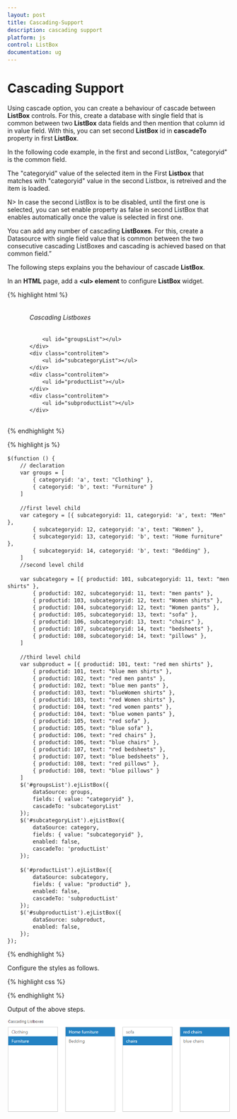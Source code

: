 ```yaml
---
layout: post
title: Cascading-Support
description: cascading support 
platform: js
control: ListBox
documentation: ug
---
```


# Cascading Support 

Using cascade option, you can create a behaviour of cascade between **ListBox** controls. For this, create a database with single field that is common between two **ListBox** data fields and then mention that column id in value field. With this, you can set second **ListBox** id in **cascadeTo** property in first **ListBox**. 

In the following code example, in the first and second ListBox, "categoryid" is the common field. 

The "categoryid" value of the selected item in the First **Listbox** that matches with "categoryid" value in the second Listbox, is retreived and the item is loaded.

N>  In case the second ListBox is to be disabled, until the first one is selected, you can set enable property as false in second ListBox that enables automatically once the value is selected in first one.

You can add any number of cascading **ListBoxes**. For this, create a Datasource with single field value that is common between the two consecutive cascading ListBoxes and cascading is achieved based on that common field.”  

The following steps explains you the behaviour of cascade **ListBox**. 

In an **HTML** page, add a **&lt;ul&gt; element** to configure **ListBox** widget.

{% highlight html %}

<div id="control">
    <div class="controlitem">
        <h6>Cascading Listboxes</h6>

        <ul id="groupsList"></ul>
    </div>
    <div class="controlitem">
        <ul id="subcategoryList"></ul>
    </div>
    <div class="controlitem">
        <ul id="productList"></ul>
    </div>
    <div class="controlitem">
        <ul id="subproductList"></ul>
    </div>
</div>
    
{% endhighlight %}

{% highlight js %}


    $(function () {
        // declaration
        var groups = [
            { categoryid: 'a', text: "Clothing" },
            { categoryid: 'b', text: "Furniture" }
        ]
    
        //first level child
        var category = [{ subcategoryid: 11, categoryid: 'a', text: "Men" },
            { subcategoryid: 12, categoryid: 'a', text: "Women" },
            { subcategoryid: 13, categoryid: 'b', text: "Home furniture" },
            { subcategoryid: 14, categoryid: 'b', text: "Bedding" },
        ]
        //second level child
    
        var subcategory = [{ productid: 101, subcategoryid: 11, text: "men shirts" },
            { productid: 102, subcategoryid: 11, text: "men pants" },
            { productid: 103, subcategoryid: 12, text: "Women shirts" },
            { productid: 104, subcategoryid: 12, text: "Women pants" },
            { productid: 105, subcategoryid: 13, text: "sofa" },
            { productid: 106, subcategoryid: 13, text: "chairs" },
            { productid: 107, subcategoryid: 14, text: "bedsheets" },
            { productid: 108, subcategoryid: 14, text: "pillows" },
        ]
    
        //third level child
        var subproduct = [{ productid: 101, text: "red men shirts" },
            { productid: 101, text: "blue men shirts" },
            { productid: 102, text: "red men pants" },
            { productid: 102, text: "blue men pants" },
            { productid: 103, text: "blueWomen shirts" },
            { productid: 103, text: "red Women shirts" },
            { productid: 104, text: "red women pants" },
            { productid: 104, text: "blue women pants" },
            { productid: 105, text: "red sofa" },
            { productid: 105, text: "blue sofa" },
            { productid: 106, text: "red chairs" },
            { productid: 106, text: "blue chairs" },
            { productid: 107, text: "red bedsheets" },
            { productid: 107, text: "blue bedsheets" },
            { productid: 108, text: "red pillows" },
            { productid: 108, text: "blue pillows" }
        ]
        $('#groupsList').ejListBox({
            dataSource: groups,
            fields: { value: "categoryid" },
            cascadeTo: 'subcategoryList'
        });
        $('#subcategoryList').ejListBox({
            dataSource: category,
            fields: { value: "subcategoryid" },
            enabled: false,
            cascadeTo: 'productList'
        });
    
        $('#productList').ejListBox({
            dataSource: subcategory,
            fields: { value: "productid" },
            enabled: false,
            cascadeTo: 'subproductList'
        });
        $('#subproductList').ejListBox({
            dataSource: subproduct,
            enabled: false,
        });
    });


{% endhighlight %}


Configure the styles as follows.

{% highlight css %}


<style>
    .controlitem {
        margin-left: 50px;
        display: inline-block;
    }
</style>


{% endhighlight %}

Output of the above steps.

![](/js/ListBox/Cascading-Support_images/Cascading-Support_img1.png) 

